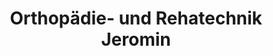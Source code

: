 ---
title: "Orthopädie- und Rehatechnik Jeromin"
url: /wurzen/orthopaedie-und-rehatechnik-jeromin/
shop: Sanitätshaus
---